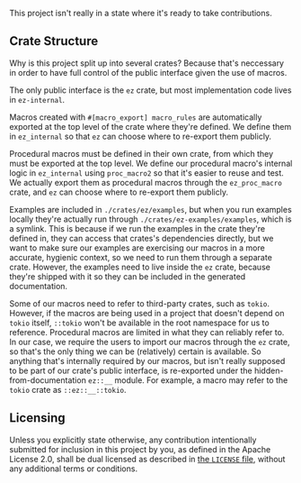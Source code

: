 This project isn't really in a state where it's ready to take contributions.

## Crate Structure

Why is this project split up into several crates? Because that's neccessary in
order to have full control of the public interface given the use of macros.

The only public interface is the `ez` crate, but most implementation code lives
in `ez-internal`.

Macros created with `#[macro_export] macro_rules` are automatically exported at
the top level of the crate where they're defined. We define them in
`ez_internal` so that `ez` can choose where to re-export them publicly.

Procedural macros must be defined in their own crate, from which they must be
exported at the top level. We define our procedural macro's internal logic in
`ez_internal` using `proc_macro2` so that it's easier to reuse and test. We
actually export them as procedural macros through the `ez_proc_macro` crate, and
`ez` can choose where to re-export them publicly.

Examples are included in `./crates/ez/examples`, but when you run examples
locally they're actually run through `./crates/ez-examples/examples`, which is a
symlink. This is because if we run the examples in the crate they're defined in,
they can access that crates's dependencies directly, but we want to make sure
our examples are exercising our macros in a more accurate, hygienic context, so
we need to run them through a separate crate. However, the examples need to live
inside the `ez` crate, because they're shipped with it so they can be included
in the generated documentation.

Some of our macros need to refer to third-party crates, such as `tokio`.
However, if the macros are being used in a project that doesn't depend on
`tokio` itself, `::tokio` won't be available in the root namespace for us to
reference. Procedural macros are limited in what they can reliably refer to. In
our case, we require the users to import our macros through the `ez` crate, so
that's the only thing we can be (relatively) certain is available. So anything
that's internally required by our macros, but isn't really supposed to be part
of our crate's public interface, is re-exported under the
hidden-from-documentation `ez::__` module. For example, a macro may refer to the
`tokio` crate as `::ez::__::tokio`.

## Licensing

Unless you explicitly state otherwise, any contribution intentionally submitted
for inclusion in this project by you, as defined in the Apache License 2.0,
shall be dual licensed as described in [the `LICENSE` file](LICENSE), without
any additional terms or conditions.
